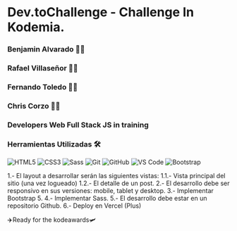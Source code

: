 # Dev.toChallenge - Challenge In Kodemia. 

### Benjamin Alvarado 👦🏻
### Rafael Villaseñor   👦🏻
### Fernando Toledo 👦🏻
### Chris Corzo 👦🏻
### Developers Web Full Stack JS in training

### Herramientas Utilizadas 🛠 
![HTML5](https://img.shields.io/badge/-HTML5-%23E44D27?style=flat-square&logo=html5&logoColor=ffffff)
![CSS3](https://img.shields.io/badge/-CSS3-%231572B6?style=flat-square&logo=css3)
![Sass](https://img.shields.io/badge/-Sass-%23CC6699?style=flat-square&logo=sass&logoColor=ffffff)
![Git](https://img.shields.io/badge/-Git-%23F05032?style=flat-square&logo=git&logoColor=%23ffffff)
![GitHub](https://img.shields.io/badge/-GitHub-181717?style=flat-square&logo=github)
![VS Code](http://img.shields.io/badge/-VS%20Code-007ACC?style=flat-square&logo=visual-studio-code&logoColor=ffffff)
![Bootstrap](https://img.shields.io/badge/-Bootstrap-563D7C?style=flat-square&logo=Bootstrap&logoColor=ffffff) 



1.- El layout a desarrollar serán las siguientes vistas:
1.1.- Vista principal del sitio (una vez logueado)
1.2.- El detalle de un post.
2.- El desarrollo debe ser responsivo en sus versiones: mobile, tablet y desktop.
3.- Implementar Bootstrap 5.
4.- Implementar Sass.
5.- El desarrollo debe estar en un repositorio Github.
6.- Deploy en Vercel (Plus)

✈️Ready for the kodeawards🛩
